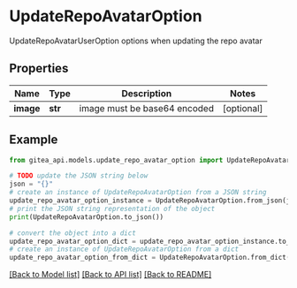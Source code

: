 # UpdateRepoAvatarOption

UpdateRepoAvatarUserOption options when updating the repo avatar

## Properties

Name | Type | Description | Notes
------------ | ------------- | ------------- | -------------
**image** | **str** | image must be base64 encoded | [optional] 

## Example

```python
from gitea_api.models.update_repo_avatar_option import UpdateRepoAvatarOption

# TODO update the JSON string below
json = "{}"
# create an instance of UpdateRepoAvatarOption from a JSON string
update_repo_avatar_option_instance = UpdateRepoAvatarOption.from_json(json)
# print the JSON string representation of the object
print(UpdateRepoAvatarOption.to_json())

# convert the object into a dict
update_repo_avatar_option_dict = update_repo_avatar_option_instance.to_dict()
# create an instance of UpdateRepoAvatarOption from a dict
update_repo_avatar_option_from_dict = UpdateRepoAvatarOption.from_dict(update_repo_avatar_option_dict)
```
[[Back to Model list]](../README.md#documentation-for-models) [[Back to API list]](../README.md#documentation-for-api-endpoints) [[Back to README]](../README.md)


